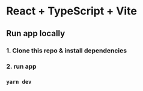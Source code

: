 # React + TypeScript + Vite

## Run app locally

### 1. Clone this repo & install dependencies

### 2. run app

### `yarn dev`
